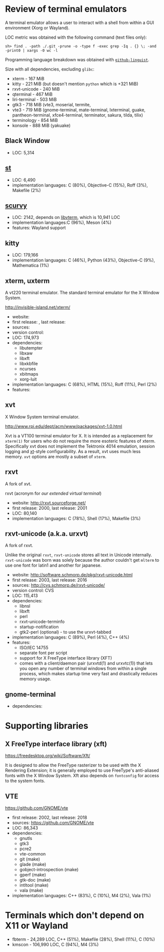 # Review of terminal emulators

A terminal emulator allows a user to interact with a shell from within a GUI environment (Xorg or Wayland).

LOC metric was obtained with the following command (text files only):

```
sh> find . -path ./.git -prune -o -type f -exec grep -Iq . {} \; -and -print0 | xargs -0 wc -l
```

Programming language breakdown was obtained with [`github-linguist`](https://github.com/github/linguist).

Size with all dependencies, excluding `glibc`:

- xterm - 167 MiB
- kitty - 221 MiB (but doesn't mention `python` which is +321 MiB)
- rxvt-unicode - 240 MiB
- qterminal - 467 MiB
- liri-terminal - 503 MiB
- gtk3 - 718 MiB (vte3, moserial, termite, 
- vte3 - 719 MiB (gnome-terminal, mate-terminal, lxterminal, guake, pantheon-terminal, xfce4-terminal, terminator, sakura, tilda, tilix)
- terminology - 854 MiB
- konsole - 888 MiB (yakuake)

## Black Window

- LOC: 5,314

## [st](http://st.suckless.org/)

- LOC: 6,490
- implementation languages: C (80%), Objective-C (15%), Roff (3%), Makefile (2%)

## [scurvy](https://git.sr.ht/~sircmpwn/scurvy/)

- LOC: 2142, depends on [libvterm](http://www.leonerd.org.uk/code/libvterm/), which is 10,941 LOC
- implementation languages:C (96%), Meson (4%)
- features: Wayland support

## kitty

- LOC: 179,166
- implementation languages: C (46%), Python (43%), Objective-C (9%), Mathematica (1%)

## xterm, uxterm

A vt220 terminal emulator. The standard terminal emulator for the X Window System.

http://invisible-island.net/xterm/

- website: 
- first release: , last release: 
- sources: 
- version control: 
- LOC: 174,973
- dependencies:
    + libutempter
    + libxaw
    + libxft
    + libxkbfile
    + ncurses
    + xbitmaps
    + xorg-luit
- implementation languages: C (68%), HTML (15%), Roff (11%), Perl (2%)
- features:

## xvt

X Window System terminal emulator.

http://www.rpi.edu/dept/acm/www/packages/xvt-1.0.html

Xvt is a VT100 terminal emulator for X.
It is intended as a replacement for `xterm(1)` for users who do not require the more esoteric features of xterm.
Specifically xvt does not implement the Tektronix 4014 emulation, session logging and [xt](https://en.wikipedia.org/wiki/X_Toolkit_Intrinsics)-style configurability.
As a result, xvt uses much less memory.
`xvt` options are mostly a subset of `xterm`.

## rxvt

A fork of xvt.

rxvt (acronym for *our extended virtual terminal*)

- website: http://rxvt.sourceforge.net/
- first release: 2000, last release: 2001
- LOC: 80,140
- implementation languages: C (78%), Shell (17%), Makefile (3%)

## rxvt-unicode (a.k.a. urxvt)

A fork of rxvt.

Unlike the original `rxvt`, `rxvt-unicode` stores all text in Unicode internally. `rxvt-unicode` was born was solely because the author couldn't get `mlterm` to use one font for latin1 and another for japanese. 

- website: http://software.schmorp.de/pkg/rxvt-unicode.html
- first release: 2003, last release: 2016
- sources: http://cvs.schmorp.de/rxvt-unicode/
- version control: CVS
- LOC: 115,413
- dependencies:
    + libnsl
    + libxft
    + perl
    + rxvt-unicode-terminfo
    + startup-notification
    + gtk2-perl (optional) - to use the urxvt-tabbed
- implementation languages: C (89%), Perl (4%), C++ (4%)
- features:
  + ISO/IEC 14755
  + separate font per script
  + support for X FreeType interface library (XFT)
  + comes with a client/daemon pair (urxvtd(1) and urxvtc(1)) that lets you open any number of terminal windows from within a single process, which makes startup time very fast and drastically reduces memory usage.

## gnome-terminal

- dependencies:


# Supporting libraries

## X FreeType interface library (xft)

https://freedesktop.org/wiki/Software/Xft/

It is designed to allow the FreeType rasterizer to be used with the X Rendering Extension; it is generally employed to use FreeType's anti-aliased fonts with the X Window System. Xft also depends on `fontconfig` for access to the system fonts.

## VTE

https://github.com/GNOME/vte

- first release: 2002, last release: 2018
- sources: https://github.com/GNOME/vte
- LOC: 86,343
- dependencies:
    + gnutls
    + gtk3
    + pcre2
    + vte-common
    + git (make)
    + glade (make)
    + gobject-introspection (make)
    + gperf (make)
    + gtk-doc (make)
    + intltool (make)
    + vala (make)
- implementation languages: C++ (83%), C (10%), M4 (2%), Vala (1%)

# Terminals which don't depend on X11 or Wayland

- fbterm - 24,289 LOC, C++ (51%), Makefile (28%), Shell (11%), C (10%)
- kmscon - 106,990 LOC, C (94%), M4 (3%)

